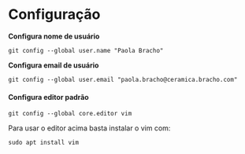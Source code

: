 # Configuração

**Configura nome de usuário**

```text
git config --global user.name "Paola Bracho"
```

**Configura email de usuário**

```text
git config --global user.email "paola.bracho@ceramica.bracho.com"
```

#### Configura editor padrão

```text
git config --global core.editor vim
```

Para usar o editor acima basta instalar o vim com:

```shell
sudo apt install vim 
```